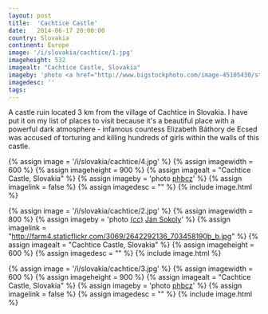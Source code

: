 ```yaml
---
layout: post
title:  'Cachtice Castle'
date:   2014-06-17 20:00:00
country: Slovakia
continent: Europe
image: '/i/slovakia/cachtice/1.jpg'
imageheight: 532
imagealt: "Cachtice Castle, Slovakia"
imageby: 'photo <a href="http://www.bigstockphoto.com/image-45105430/stock-photo-ruin-of-castle-cachtice-slovakia">TTstudio</a>'
imagedesc: ''
tags:
---
```

A castle ruin located 3 km from the village of Cachtice in Slovakia. I have put it on my list of places to visit because it's a beautiful place with a powerful dark atmosphere - infamous countess Elizabeth Báthory de Ecsed was accused of torturing and killing hundreds of girls within the walls of this castle.

<!-- img -->
{% assign image = '/i/slovakia/cachtice/4.jpg' %}
{% assign imagewidth = 600 %}
{% assign imageheight = 900 %}
{% assign imagealt = "Cachtice Castle, Slovakia" %}
{% assign imageby = 'photo <a href="http://www.bigstockphoto.com/image-30552242/stock-photo-ruins-of-cachtice-castle">phbcz</a>' %}
{% assign imagelink = false %}
{% assign imagedesc = "" %}
{% include image.html %}

<!-- img -->
{% assign image = '/i/slovakia/cachtice/2.jpg' %}
{% assign imagewidth = 800 %}
{% assign imageby = 'photo <a title="License: Attribution 2.0 Generic" href="https://creativecommons.org/licenses/by/2.0/">(<em>cc</em>)</a> <a href="http://www.flickr.com/photos/cruster/2642292136">Ján Sokoly</a>' %}
{% assign imagelink = "http://farm4.staticflickr.com/3069/2642292136_703458190b_b.jpg" %}
{% assign imagealt = "Cachtice Castle, Slovakia" %}
{% assign imageheight = 600 %}
{% assign imagedesc = "" %}
{% include image.html %}

<!-- img -->
{% assign image = '/i/slovakia/cachtice/3.jpg' %}
{% assign imagewidth = 600 %}
{% assign imageheight = 900 %}
{% assign imagealt = "Cachtice Castle, Slovakia" %}
{% assign imageby = 'photo <a href="http://www.bigstockphoto.com/image-24371066/stock-photo-ruins-of-cachtice-castle">phbcz</a>' %}
{% assign imagelink = false %}
{% assign imagedesc = "" %}
{% include image.html %}
